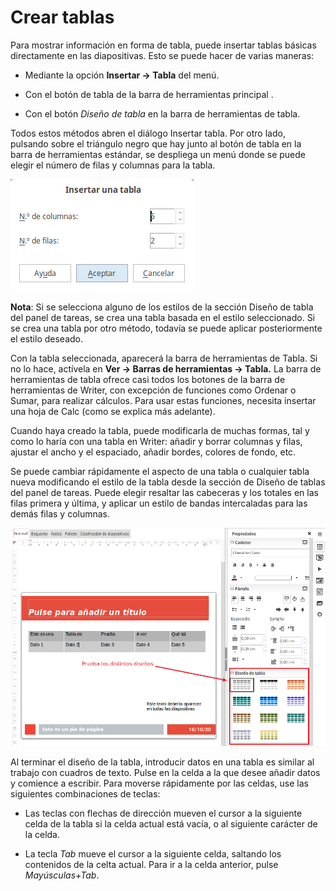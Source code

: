 
# Crear tablas

Para mostrar información en forma de tabla, puede insertar tablas básicas directamente en las diapositivas. Esto se puede hacer de varias maneras:

- Mediante la opción **Insertar → Tabla** del menú.

- Con el botón de tabla de la barra de herramientas principal .

- Con el botón *Diseño de tabla* en la barra de herramientas de tabla.

Todos estos métodos abren el diálogo Insertar tabla. Por otro lado, pulsando sobre el triángulo negro que hay junto al botón de tabla en la barra de herramientas estándar, se despliega un menú donde se puede elegir el número de filas y columnas para la tabla.

![](https://raw.githubusercontent.com/catedu/libreOffice-la-suite-ofimatica-libre/master/img/Insertar_una_tabla_399.png)

**Nota**: Si se selecciona alguno de los estilos de la sección Diseño de tabla del panel de tareas, se crea una tabla basada en el estilo seleccionado. Si se crea una tabla por otro método, todavía se puede aplicar posteriormente el estilo deseado.

Con la tabla seleccionada, aparecerá la barra de herramientas de Tabla. Si no lo hace, actívela en **Ver → Barras de herramientas → Tabla.** La barra de herramientas de tabla ofrece casi todos los botones de la barra de herramientas de Writer, con excepción de funciones como Ordenar o Sumar, para realizar cálculos. Para usar estas funciones, necesita insertar una hoja de Calc (como se explica más adelante).

Cuando haya creado la tabla, puede modificarla de muchas formas, tal y como lo haría con una tabla en Writer: añadir y borrar columnas y filas, ajustar el ancho y el espaciado, añadir bordes, colores de fondo, etc.

Se puede cambiar rápidamente el aspecto de una tabla o cualquier tabla nueva modificando el estilo de la tabla desde la sección de Diseño de tablas del panel de tareas. Puede elegir resaltar las cabeceras y los totales en las filas primera y última, y aplicar un estilo de bandas intercaladas para las demás filas y columnas.

![](https://raw.githubusercontent.com/catedu/libreOffice-la-suite-ofimatica-libre/master/img/Seleccion_400.png)

Al terminar el diseño de la tabla, introducir datos en una tabla es similar al trabajo con cuadros de texto. Pulse en la celda a la que desee añadir datos y comience a escribir. Para moverse rápidamente por las celdas, use las siguientes combinaciones de teclas:

- Las teclas con flechas de dirección mueven el cursor a la siguiente celda de la tabla si la celda actual está vacía, o al siguiente carácter de la celda.

- La tecla *Tab* mueve el cursor a la siguiente celda, saltando los contenidos de la celta actual. Para ir a la celda anterior, pulse *Mayúsculas+Tab*.

